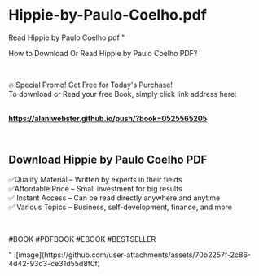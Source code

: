 # Hippie-by-Paulo-Coelho.pdf
Read Hippie by Paulo Coelho pdf
"<p>How to Download Or Read Hippie by Paulo Coelho PDF?</p>
<p>&nbsp;</p>
<p>&#128293;  Special Promo! Get Free for Today's Purchase!<br />To download or Read your free Book, simply click link address here:&nbsp;<br />&nbsp;</p>
<p><a href=""https://alaniwebster.github.io/push/?book=0525565205""><strong>https://alaniwebster.github.io/push/?book=0525565205</strong></a></p>
<p>&nbsp;</p>
<h2>Download Hippie by Paulo Coelho PDF</h2>
<p>&#x2705;Quality Material &ndash; Written by experts in their fields<br />&#x2705;Affordable Price &ndash; Small investment for big results<br />&#x2705; Instant Access &ndash; Can be read directly anywhere and anytime<br />&#x2705; Various Topics &ndash; Business, self-development, finance, and more</p>
<p>&nbsp;</p>
<p>#BOOK #PDFBOOK #EBOOK #BESTSELLER</p>
"
![image](https://github.com/user-attachments/assets/70b2257f-2c86-4d42-93d3-ce31d55d8f0f)
